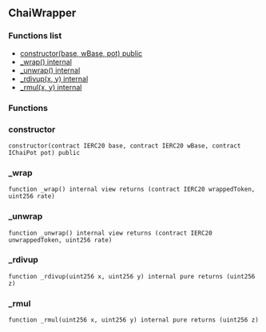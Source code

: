 
## ChaiWrapper

### Functions list
- [constructor(base, wBase, pot) public](#constructor)
- [_wrap() internal](#_wrap)
- [_unwrap() internal](#_unwrap)
- [_rdivup(x, y) internal](#_rdivup)
- [_rmul(x, y) internal](#_rmul)

### Functions
### constructor

```solidity
constructor(contract IERC20 base, contract IERC20 wBase, contract IChaiPot pot) public
```

### _wrap

```solidity
function _wrap() internal view returns (contract IERC20 wrappedToken, uint256 rate)
```

### _unwrap

```solidity
function _unwrap() internal view returns (contract IERC20 unwrappedToken, uint256 rate)
```

### _rdivup

```solidity
function _rdivup(uint256 x, uint256 y) internal pure returns (uint256 z)
```

### _rmul

```solidity
function _rmul(uint256 x, uint256 y) internal pure returns (uint256 z)
```

